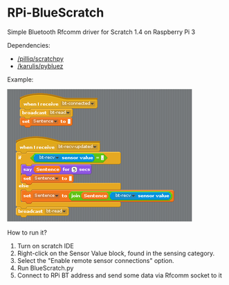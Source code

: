 # RPi-BlueScratch
Simple Bluetooth Rfcomm driver for Scratch 1.4 on Raspberry Pi 3

Dependencies:

- [/pilliq/scratchpy](https://github.com/pilliq/scratchpy)
- [/karulis/pybluez](https://github.com/karulis/pybluez)

Example:

![alt example](example.png?raw=true "Example")

How to run it?
1. Turn on scratch IDE
2. Right-click on the Sensor Value block, found in the sensing category.
3. Select the "Enable remote sensor connections" option.
4. Run BlueScratch.py
5. Connect to RPi BT address and send some data via Rfcomm socket to it
